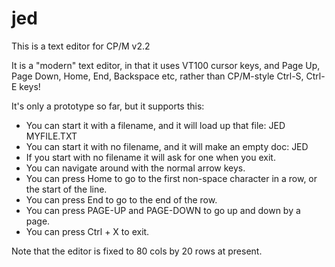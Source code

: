 # jed

This is a text editor for CP/M v2.2

It is a "modern" text editor, in that it uses VT100 cursor keys, and Page Up, Page Down, Home, End, Backspace etc, rather than CP/M-style Ctrl-S, Ctrl-E keys!

It's only a prototype so far, but it supports this:

* You can start it with a filename, and it will load up that file: JED MYFILE.TXT
* You can start it with no filename, and it will make an empty doc: JED
* If you start with no filename it will ask for one when you exit.
* You can navigate around with the normal arrow keys.
* You can press <kdb>Home</kbd> to go to the first non-space character in a row, or the start of the line.
* You can press <kdb>End</kdb> to go to the end of the row.
* You can press <kdb>PAGE-UP</kdb> and <kdb>PAGE-DOWN</kdb> to go up and down by a page.
* You can press <kdb>Ctrl</kdb> + <kdb>X</kdb> to exit.

Note that the editor is fixed to 80 cols by 20 rows at present.

